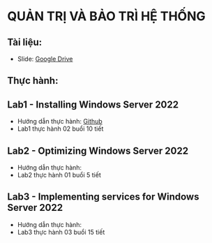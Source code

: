 # QUẢN TRỊ VÀ BẢO TRÌ HỆ THỐNG
## Tài liệu: 
- Slide: [Google Drive](https://drive.google.com/drive/folders/1bz0lRrIk1TbQiEW2Az1CW9Y-CHc_qudU?usp=drive_link)
## Thực hành:
## Lab1 - Installing Windows Server 2022
- Hướng dẫn thực hành: [Github](https://github.com/dzokha1010/Documents/blob/main/System_Administration_Maintenance/Lab1_Install_Windows_Server.md)
- Lab1 thực hành 02 buổi 10 tiết
## Lab2 - Optimizing Windows Server 2022
- Hướng dẫn thực hành:
- Lab2 thực hành 01 buổi 5 tiết
## Lab3 - Implementing services for Windows Server 2022
- Hướng dẫn thực hành:
- Lab3 thực hành 03 buổi 15 tiết

